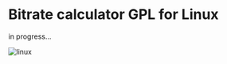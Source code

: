 # Bitrate calculator GPL for Linux

in progress...

![linux](https://cloud.githubusercontent.com/assets/24923693/21898807/51de4e4a-d8ee-11e6-9704-d7a1e4c3c901.png)
